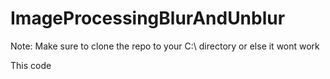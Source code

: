 # ImageProcessingBlurAndUnblur
Note:
Make sure to clone the repo to your C:\ directory or else it wont work

This code 
